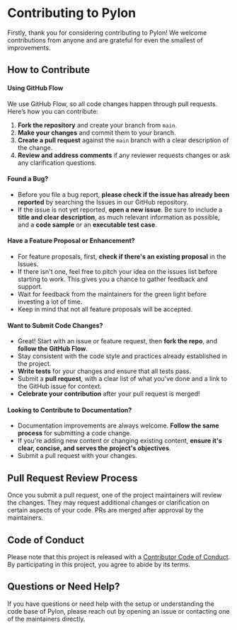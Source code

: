 # Contributing to Pylon

Firstly, thank you for considering contributing to Pylon! We welcome contributions from anyone and are grateful for even the smallest of improvements.

## How to Contribute

#### **Using GitHub Flow**

We use GitHub Flow, so all code changes happen through pull requests. Here’s how you can contribute:

1. **Fork the repository** and create your branch from `main`.
2. **Make your changes** and commit them to your branch.
3. **Create a pull request** against the `main` branch with a clear description of the change.
4. **Review and address comments** if any reviewer requests changes or ask any clarification questions.

#### **Found a Bug?**

- Before you file a bug report, **please check if the issue has already been reported** by searching the Issues in our GitHub repository.
- If the issue is not yet reported, **open a new issue**. Be sure to include a **title and clear description**, as much relevant information as possible, and a **code sample** or an **executable test case**.

#### **Have a Feature Proposal or Enhancement?**

- For feature proposals, first, **check if there's an existing proposal** in the Issues.
- If there isn't one, feel free to pitch your idea on the issues list before starting to work. This gives you a chance to gather feedback and support.
- Wait for feedback from the maintainers for the green light before investing a lot of time.
- Keep in mind that not all feature proposals will be accepted.

#### **Want to Submit Code Changes?**

- Great! Start with an issue or feature request, then **fork the repo**, and **follow the GitHub Flow**.
- Stay consistent with the code style and practices already established in the project.
- **Write tests** for your changes and ensure that all tests pass.
- Submit a **pull request**, with a clear list of what you've done and a link to the GitHub issue for context.
- **Celebrate your contribution** after your pull request is merged!

#### **Looking to Contribute to Documentation?**

- Documentation improvements are always welcome. **Follow the same process** for submitting a code change.
- If you're adding new content or changing existing content, **ensure it's clear, concise, and serves the project's objectives**.
- Submit a pull request with your changes.

## Pull Request Review Process

Once you submit a pull request, one of the project maintainers will review the changes. They may request additional changes or clarification on certain aspects of your code. PRs are merged after approval by the maintainers.

## Code of Conduct

Please note that this project is released with a [Contributor Code of Conduct](https://github.com/Liberty-Labs-AI/documents/blob/main/CODE_OF_CONDUCT.md). By participating in this project, you agree to abide by its terms.

## Questions or Need Help?

If you have questions or need help with the setup or understanding the code base of Pylon, please reach out by opening an issue or contacting one of the maintainers directly.
